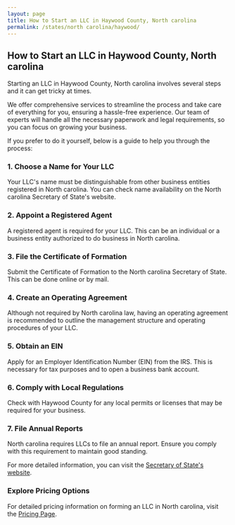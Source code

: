 ```yaml
---
layout: page
title: How to Start an LLC in Haywood County, North carolina
permalink: /states/north carolina/haywood/
---
```


<h2>How to Start an LLC in Haywood County, North carolina</h2>

<p>Starting an LLC in Haywood County, North carolina involves several steps and it can get tricky at times.</p>

<p>We offer comprehensive services to streamline the process and take care of everything for you, ensuring a hassle-free experience. Our team of experts will handle all the necessary paperwork and legal requirements, so you can focus on growing your business.</p>

<p>If you prefer to do it yourself, below is a guide to help you through the process:</p>

<h3>1. Choose a Name for Your LLC</h3>
<p>Your LLC's name must be distinguishable from other business entities registered in North carolina. You can check name availability on the North carolina Secretary of State's website.</p>

<h3>2. Appoint a Registered Agent</h3>
<p>A registered agent is required for your LLC. This can be an individual or a business entity authorized to do business in North carolina.</p>

<h3>3. File the Certificate of Formation</h3>
<p>Submit the Certificate of Formation to the North carolina Secretary of State. This can be done online or by mail.</p>

<h3>4. Create an Operating Agreement</h3>
<p>Although not required by North carolina law, having an operating agreement is recommended to outline the management structure and operating procedures of your LLC.</p>

<h3>5. Obtain an EIN</h3>
<p>Apply for an Employer Identification Number (EIN) from the IRS. This is necessary for tax purposes and to open a business bank account.</p>

<h3>6. Comply with Local Regulations</h3>
<p>Check with Haywood County for any local permits or licenses that may be required for your business.</p>

<h3>7. File Annual Reports</h3>
<p>North carolina requires LLCs to file an annual report. Ensure you comply with this requirement to maintain good standing.</p>

<p>For more detailed information, you can visit the <a href="https://www.sos.north carolina.gov/">Secretary of State's website</a>.</p>

<h3>Explore Pricing Options</h3>
<p>For detailed pricing information on forming an LLC in North carolina, visit the <a href="{ '/new-pricing/' | relative_url }">Pricing Page</a>.</p>
